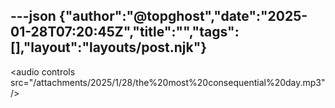 ---json
{"author":"@topghost","date":"2025-01-28T07:20:45Z","title":"","tags":[],"layout":"layouts/post.njk"}
---

&#x3C;audio controls src=&#x22;/attachments/2025/1/28/the%20most%20consequential%20day.mp3&#x22;/&#x3E;
